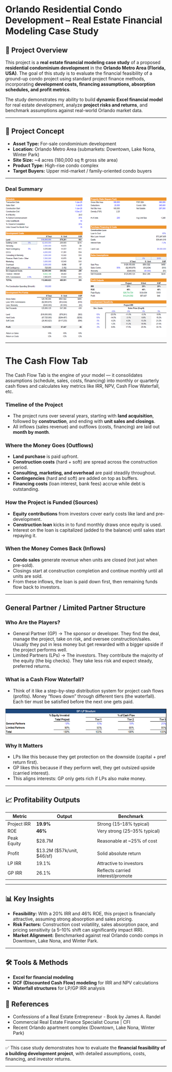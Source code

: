 # Orlando Residential Condo Development – Real Estate Financial Modeling Case Study

## 📌 Project Overview

This project is a **real estate financial modeling case study** of a proposed **residential condominium development** in the **Orlando Metro Area (Florida, USA)**. The goal of this study is to evaluate the financial feasibility of a ground-up condo project using standard project finance methods, incorporating **development costs, financing assumptions, absorption schedules, and profit metrics**.

The study demonstrates my ability to build **dynamic Excel financial model** for real estate development, analyze **project risks and returns**, and benchmark assumptions against real-world Orlando market data.

---

## 🏢 Project Concept

* **Asset Type:** For-sale condominium development
* **Location:** Orlando Metro Area (submarkets: Downtown, Lake Nona, Winter Park)
* **Site Size:** \~4 acres (180,000 sq ft gross site area)
* **Product Type:** High-rise condo complex
* **Target Buyers:** Upper mid-market / family-oriented condo buyers

---

### Deal Summary
![Real Estate Financial Modeling](image/first.png "Real Estate Financial Modeling")

---

# The Cash Flow Tab

The Cash Flow Tab is the engine of your model — it consolidates assumptions (schedule, sales, costs, financing) into monthly or quarterly cash flows and calculates key metrics like IRR, NPV, Cash Flow Waterfall, etc.

### Timeline of the Project

* The project runs over several years, starting with **land acquisition**, followed by **construction**, and ending with **unit sales and closings**.
* All inflows (sales revenue) and outflows (costs, financing) are laid out **month by month**.

### Where the Money Goes (Outflows)

* **Land purchase** is paid upfront.
* **Construction costs** (hard + soft) are spread across the construction period.
* **Consulting, marketing, and overhead** are paid steadily throughout.
* **Contingencies** (hard and soft) are added on top as buffers.
* **Financing costs** (loan interest, bank fees) accrue while debt is outstanding.

### How the Project is Funded (Sources)

* **Equity contributions** from investors cover early costs like land and pre-development.
* **Construction loan** kicks in to fund monthly draws once equity is used.
* Interest on the loan is capitalized (added to the balance) until sales start repaying it.

### When the Money Comes Back (Inflows)

* **Condo sales** generate revenue when units are closed (not just when pre-sold).
* Closings start at construction completion and continue monthly until all units are sold.
* From these inflows, the loan is paid down first, then remaining funds flow back to investors.

---

## General Partner / Limited Partner Structure

### Who Are the Players?

* General Partner (GP) → The sponsor or developer. They find the deal, manage the project, take on risk, and oversee construction/sales. Usually they put in less money but get rewarded with a bigger upside if the project performs well.
* Limited Partners (LPs) → The investors. They contribute the majority of the equity (the big checks). They take less risk and expect steady, preferred returns.

### What is a Cash Flow Waterfall?

* Think of it like a step-by-step distribution system for project cash flows (profits). Money “flows down” through different tiers (the waterfall). Each tier must be satisfied before the next one gets paid.

![Real Estate Financial Modeling](image/second.png "Real Estate Financial Modeling")

### Why It Matters

* LPs like this because they get protection on the downside (capital + pref return first).
* GP likes this because if they perform well, they get outsized upside (carried interest).
* This aligns interests: GP only gets rich if LPs also make money.

---

## 📈 Profitability Outputs

| Metric      | Output                        | Benchmark                         |
| ----------- | ----------------------------- | --------------------------------- |
| Project IRR | **19.9%**                     | Strong (15–18% typical)           |
| ROE         | **46%**                       | Very strong (25–35% typical)      |
| Peak Equity | \$28.7M                       | Reasonable at \~25% of cost       |
| Profit      | \$13.2M (\$57k/unit, \$46/sf) | Solid absolute return             |
| LP IRR      | 19.1%                         | Attractive to investors           |
| GP IRR      | 26.1%                         | Reflects carried interest/promote |

---

## 📊 Key Insights

* **Feasibility:** With a 20% IRR and 46% ROE, this project is financially attractive, assuming strong absorption and sales pricing.
* **Risk Factors:** Construction cost volatility, sales absorption pace, and pricing sensitivity (a 5–10% shift can significantly impact IRR).
* **Market Alignment:** Benchmarked against real Orlando condo comps in Downtown, Lake Nona, and Winter Park.

---

## 🛠️ Tools & Methods

* **Excel for financial modeling**
* **DCF (Discounted Cash Flow) modeling** for IRR and NPV calculations
* **Waterfall structures** for LP/GP IRR analysis

## 📎 References

* Confessions of a Real Estate Entrepreneur - Book by James A. Randel
* Commercial Real Estate Finance Specialist Course | CFI
* Recent Orlando apartment complex (Downtown, Lake Nona, Winter Park)

---

✅ This case study demonstrates how to evaluate the **financial feasibility of a building development project**, with detailed assumptions, costs, financing, and investor returns.

---
